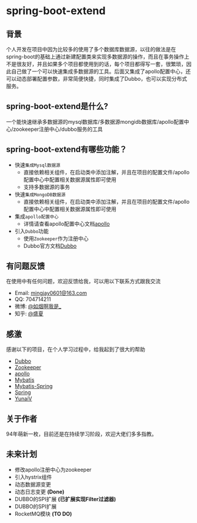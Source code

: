 # spring-boot-extend
## 背景
个人开发在项目中因为比较多的使用了多个数据库数据源，以往的做法是在spring-boot的基础上通过新建配置类来实现多数据源的操作，而且在事务操作上不是很友好，并且如果多个项目都使用到的话，每个项目都得写一套，很繁琐，因此自己做了一个可以快速集成多数据源的工具。后面又集成了apollo配置中心，还可以动态部署配置参数，非常简便快捷，同时集成了Dubbo，也可以实现分布式服务。

## spring-boot-extend是什么?
一个能快速继承多数据源的mysql数据库/多数据源mongidb数据库/apollo配置中心/zookeeper注册中心/dubbo服务的工具

## spring-boot-extend有哪些功能？

* 快速`集成Mysql数据源`
    *  直接依赖相关组件，在启动类中添加注解，并且在项目的配置文件/apollo配置中心中配置相关数据源属性即可使用
    *  支持多数据源的事务
* 快速`集成MongoDB数据源`
    *  直接依赖相关组件，在启动类中添加注解，并且在项目的配置文件/apollo配置中心中配置相关数据源属性即可使用
* 集成`apollo配置中心`
    *  详情请查看apollo配置中心文档[apollo](https://github.com/ctripcorp/apollo)
* 引入`Dubbo`功能
    *  使用`Zookeeper`作为注册中心
    *  Dubbo官方文档[Dubbo](http://dubbo.apache.org/)

## 有问题反馈
在使用中有任何问题，欢迎反馈给我，可以用以下联系方式跟我交流
* Email: mingjay0601@163.com
* QQ: 704714211
* 微博: [@如烟啊我是_](https://weibo.com/2849671144/profile?rightmod=1&wvr=6&mod=personinfo&is_all=1)
* 知乎: [@盛夏](https://www.zhihu.com/people/sheng-xia-63-39-64/activities)

## 感激
感谢以下的项目，在个人学习过程中，给我起到了很大的帮助

* [Dubbo](http://dubbo.apache.org/zh-cn/) 
* [Zookeeper](https://zookeeper.apache.org/)
* [apollo](https://github.com/ctripcorp/apollo)
* [Mybatis](https://github.com/mybatis/mybatis-3)
* [Mybatis-Spring](https://github.com/mybatis/spring)
* [Spring](https://github.com/spring-projects/spring-framework)
* [YunaiV](https://github.com/YunaiV/Blog)

## 关于作者
94年萌新一枚，目前还是在持续学习阶段，欢迎大佬们多多指教。

## 未来计划
* 修改apollo注册中心为zookeeper
* 引入hystrix组件
* 动态数据源变更
* 动态日志变更  **(Done)**
* DUBBO的SPI扩展 **(已扩展实现Filter过滤器)**
* DUBBO的SPI扩展
* RocketMQ模块 **(TO DO)**
